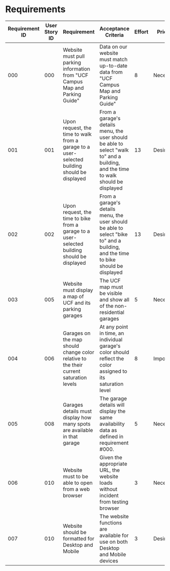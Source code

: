 # Requirements

| Requirement ID | User Story ID | Requirement | Acceptance Criteria | Effort | Priority | Status |
|----------------|---------------|-------------|---------------------|--------|----------|--------|
|            000 |           000 | Website must pull parking information from "UCF Campus Map and Parking Guide" | Data on our website must match up-to-date data from "UCF Campus Map and Parking Guide" | 8 | Necessary | Not Verified |
|            001 |           001 | Upon request, the time to walk from a garage to a user-selected building should be displayed | From a garage's details menu, the user should be able to select "walk to" and a building, and the time to walk should be displayed | 13 | Desirable | Not Verified |
|            002 |           002 | Upon request, the time to bike from a garage to a user-selected building should be displayed | From a garage's details menu, the user should be able to select "bike to" and a building, and the time to bike should be displayed | 13 | Desirable | Not Verified |
|            003 |           005 | Website must display a map of UCF and its parking garages | The UCF map must be visible and show all of the non-residential garages | 5 | Necessary | Not Verified |
|            004 |           006 | Garages on the map should change color relative to the their current saturation levels | At any point in time, an individual garage's color should reflect the color assigned to its saturation level | 8 | Important | Not Verified |
|            005 |           008 | Garages details must display how many spots are available in that garage | The garage details will display the same availability data as defined in requirement #000. | 5 | Necessary | Not Verified |
|            006 |           010 | Website must to be able to open from a web browser | Given the appropriate URL, the website loads without incident from testing browser | 3 | Necessary | Verified |
|            007 |           010 | Website should be formatted for Desktop and Mobile | The website functions are available for use on both Desktop and Mobile devices | 3 | Desirable | Not Verified |
